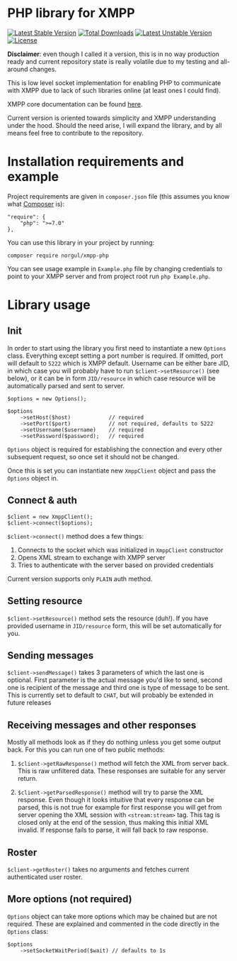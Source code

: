 # PHP library for XMPP

[![Latest Stable Version](https://poser.pugx.org/norgul/xmpp-php/v/stable)](https://packagist.org/packages/norgul/xmpp-php)
[![Total Downloads](https://poser.pugx.org/norgul/xmpp-php/downloads)](https://packagist.org/packages/norgul/xmpp-php)
[![Latest Unstable Version](https://poser.pugx.org/norgul/xmpp-php/v/unstable)](https://packagist.org/packages/norgul/xmpp-php)
[![License](https://poser.pugx.org/norgul/xmpp-php/license)](https://packagist.org/packages/norgul/xmpp-php)

**Disclaimer**: even though I called it a version, this is in no way production ready
and current repository state is really volatile due to my testing and all-around changes.

This is low level socket implementation for enabling PHP to 
communicate with XMPP due to lack of such libraries online (at least ones I 
could find). 

XMPP core documentation can be found [here](https://xmpp.org/rfcs/rfc6120.html).

Current version is oriented towards simplicity and XMPP understanding under the
hood. Should the need arise, I will expand the library, and by all means feel
free to contribute to the repository. 

# Installation requirements and example

Project requirements are given in `composer.json` file (this assumes you know what 
[Composer](https://getcomposer.org) is):

```
"require": {
    "php": ">=7.0"
},
```

You can use this library in your project by running:

```
composer require norgul/xmpp-php
```

You can see usage example in `Example.php` file by changing credentials to 
point to your XMPP server and from project root run `php Example.php`.

# Library usage
## Init
In order to start using the library you first need to instantiate a new `Options` 
class. Everything except setting a port number is required. If omitted, port 
will default to `5222` which is XMPP default. Username can be either bare JID, in which
case you will probably have to run `$client->setResource()` (see below), or it can be
in form `JID/resource` in which case resource will be automatically parsed and sent to 
server.

```
$options = new Options();

$options
    ->setHost($host)            // required
    ->setPort($port)            // not required, defaults to 5222
    ->setUsername($username)    // required
    ->setPassword($password);   // required
```

`Options` object is required for establishing the connection and every other subsequent
request, so once set it should not be changed. 

Once this is set you can instantiate new `XmppClient` object and pass the `Options` object in.

## Connect & auth
```
$client = new XmppClient();
$client->connect($options);
```

`$client->connect()` method does a few things:
1. Connects to the socket which was initialized in `XmppClient` constructor
2. Opens XML stream to exchange with XMPP server
3. Tries to authenticate with the server based on provided credentials

Current version supports only `PLAIN` auth method. 

## Setting resource

`$client->setResource()` method sets the resource (duh!). If you have provided username in 
`JID/resource` form, this will be set automatically for you.

## Sending messages

`$client->sendMessage()` takes 3 parameters of which the last one is optional. First parameter
is the actual message you'd like to send, second one is recipient of the message and third
one is type of message to be sent. This is currently set to default to `CHAT`, but will probably
be extended in future releases

## Receiving messages and other responses

Mostly all methods look as if they do nothing unless you get some output back. For this you can 
run one of two public methods:
 
 1. `$client->getRawResponse()` method will fetch the XML from server back. This
is raw unfiltered data. These responses are suitable for any server return. 

2. `$client->getParsedResponse()` method will try to parse the XML response. Even though
it looks intuitive that every response can be parsed, this is not true for example for
first response you will get from server opening the XML session with `<stream:stream>` tag. 
This tag is closed only at the end of the session, thus making this initial XML invalid. 
If response fails to parse, it will fall back to raw response.  

## Roster

`$client->getRoster()` takes no arguments and fetches current authenticated user roster. 

## More options (not required)

`Options` object can take more options which may be chained but are not required. These are explained
and commented in the code directly in the `Options` class:

```
$options
    ->setSocketWaitPeriod($wait) // defaults to 1s
```
